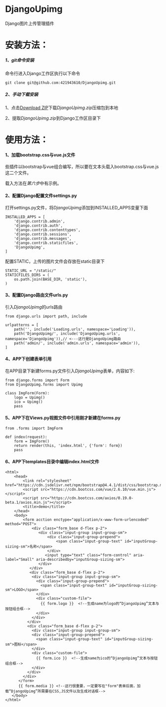 # DjangoUpimg
Django图片上传管理插件
# 安装方法：
##### 1、git命令安装
命令行进入Django工作区执行以下命令
```
git clone git@github.com:421943610/DjangoUpimg.git
```
##### 2、手动下载安装

1、点击[Download ZIP](https://github.com/421943610/DjangoUpimg/archive/master.zip)下载*DjangoUpimg.zip*压缩包到本地

2、提取*DjangoUpimg.zip*到Django工作区目录下

# 使用方法：
#### 1、加载bootstrap.css与vue.js文件
  些插件以bootstrap与vue组合编写，所以要在文本头载入bootstrap.css与vue.js这二个文件。
  
  载入方法在*第六步*中有示例。

#### 2、配置Django配置文件settings.py

  打开settings.py文件，将*DjangoUpimg*添加到INSTALLED_APPS变量下面
```
INSTALLED_APPS = [
    'django.contrib.admin',
    'django.contrib.auth',
    'django.contrib.contenttypes',
    'django.contrib.sessions',
    'django.contrib.messages',
    'django.contrib.staticfiles',
    'DjangoUpimg',
]
```
  配置STATIC，上传的图片文件会存放在static目录下
```
STATIC_URL = "/static/"
STATICFILES_DIRS = (
    os.path.join(BASE_DIR, 'static'),
)
```
#### 3、配置Django路由文件urls.py
  引入*DjangoUpimg*的urls路由
```
from django.urls import path, include

urlpatterns = [
    path('', include('Loading.urls', namespace='Loading')),
    path('DjangoUpimg/', include('DjangoUpimg.urls', namespace='DjangoUpimg')),// <---这行是DjangoUpimg路由
    path('admin/', include('admin.urls', namespace='admin')),
]
```
#### 4、APP下创建表单引用
  在APP目录下新建forms.py文件引入*DjangoUpimg*表单，内容如下:
```
from django.forms import Form
from DjangoUpimg.forms import Upimg

class ImgForm(Form):
    logo = Upimg()
    ico = Upimg()
    pass
```
#### 5、APP下在Views.py视图文件中引用刚才新建在forms.py
```
from .forms import ImgForm

def index(request):
    form = ImgForm()
    return render(this, 'index.html', {'form': form})
    pass
```
#### 6、APP下templates目录中编辑index.html文件
```
<html>
    <head>
        <link rel="stylesheet" href="https://cdn.jsdelivr.net/npm/bootstrap@4.4.1/dist/css/bootstrap.min.css">
        <script src="https://cdn.bootcss.com/vue/2.6.10/vue.min.js"></script>
        <script src="https://cdn.bootcss.com/axios/0.19.0-beta.1/axios.min.js"></script>
        <title>demo</title>
    </head>
    <body>
        <form acction enctype="application/x-www-form-urlencoded" method="POST">
            <div class="form_base d-flex p-2">
               <div class="input-group input-group-sm">
                   <div class="input-group-prepend">
                       <span class="input-group-text" id="inputGroup-sizing-sm">名称</span>
                   </div>
                  <input type="text" class="form-control" aria-label="Small" aria-describedby="inputGroup-sizing-sm">
               </div>
           </div>
           <div class="form_base d-flex p-2">
            <div class="input-group input-group-sm">
              <div class="input-group-prepend">
                <span class="input-group-text" id="inputGroup-sizing-sm">LOGO</span>
              </div>
              <div class="custom-file">
                {{ form.logo }}  <!--生成name为logo的“DjangoUpimg”文本与按钮组合框-->
              </div>
            </div>
          </div>
          <div class="form_base d-flex p-2">
            <div class="input-group input-group-sm">
            <div class="input-group-prepend">
              <span class="input-group-text" id="inputGroup-sizing-sm">图标</span>
            </div>
            <div class="custom-file">
              {{ form.ico }}  <!--生成name为ico的“DjangoUpimg”文本与按钮组合框-->
            </div>
          </div>
        </div>
      </form>
      {{ form.media }} <!--这行很重要，一定要写在"form"表单后面，加载“DjangoUpimg”所需要在CSS,JS文件以及生成对话框-->
   </body>
</html>
```
